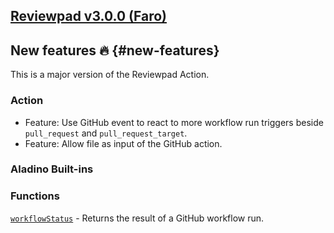 ## [Reviewpad v3.0.0 (Faro)](/changelog/reviewpad-v300)

## New features :fire: {#new-features}

This is a major version of the Reviewpad Action.

### Action

- Feature: Use GitHub event to react to more workflow run triggers beside `pull_request` and `pull_request_target`.
- Feature: Allow file as input of the GitHub action.

### Aladino Built-ins

### Functions

[`workflowStatus`](/guides/built-ins#workflowstatus) - Returns the result of a GitHub workflow run.
